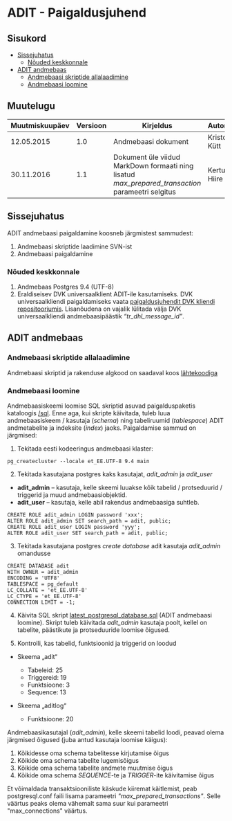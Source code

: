 # ADIT - Paigaldusjuhend

## Sisukord

- [Sissejuhatus](#sissejuhatus)
   * [Nõuded keskkonnale](#nõuded-keskkonnale)
- [ADIT andmebaas](#adit-andmebaas)
   * [Andmebaasi skriptide allalaadimine](#andmebaasi-skriptide-allalaadimine)
   * [Andmebaasi loomine](#andmebaasi-loomine)


## Muutelugu

| Muutmiskuupäev | Versioon | Kirjeldus | Autor |
|---|---|---|---|
| 12.05.2015 | 1.0 | Andmebaasi dokument | Kristo Kütt |
| 30.11.2016 | 1.1 | Dokument üle viidud MarkDown formaati ning lisatud _max_prepared_transaction_ parameetri selgitus | Kertu Hiire |

## Sissejuhatus

ADIT andmebaasi paigaldamine koosneb järgmistest sammudest:

1.	Andmebaasi skriptide laadimine SVN-ist
2.	Andmebaasi paigaldamine


### Nõuded keskkonnale

1.	Andmebaas Postgres 9.4 (UTF-8)
2.	Eraldiseisev DVK universaalklient ADIT-ile kasutamiseks. DVK universaalkliendi paigaldamiseks vaata [paigaldusjuhendit DVK kliendi repositooriumis](https://github.com/e-gov/DVK/tree/master/doc/client). Lisanõudena on vajalik lülitada välja DVK universaalkliendi andmebaasipäästik _“tr_dhl_message_id”_.


## ADIT andmebaas

### Andmebaasi skriptide allalaadimine

Andmebaasi skriptid ja rakenduse algkood on saadaval koos [lähtekoodiga](https://github.com/e-gov/ADIT) 

### Andmebaasi loomine

Andmebaasiskeemi loomise SQL skriptid asuvad paigalduspaketis kataloogis [/sql](../adit-war/sql). Enne aga, kui skripte käivitada, tuleb luua andmebaasiskeem / kasutaja (_schema_) ning tabeliruumid (_tablespace_) ADIT andmetabelite ja indeksite (_index_) jaoks. Paigaldamise sammud on järgmised:

1.	Tekitada eesti kodeeringus andmebaasi klaster: 

```
pg_createcluster --locale et_EE.UTF-8 9.4 main
```

2.	Tekitada kasutajana postgres kaks kasutajat, _adit_admin_ ja _adit_user_ 

   - **adit_admin** – kasutaja, kelle skeemi luuakse kõik tabelid / protseduurid / triggerid ja muud andmebaasiobjektid.
   - **adit_user** – kasutaja, kelle abil rakendus andmebaasiga suhtleb. 

```
CREATE ROLE adit_admin LOGIN password 'xxx';
ALTER ROLE adit_admin SET search_path = adit, public;
CREATE ROLE adit_user LOGIN password 'yyy';
ALTER ROLE adit_user SET search_path = adit, public;  
```

3.	Tekitada kasutajana postgres _create database_ adit kasutaja _adit_admin_ omandusse

```
CREATE DATABASE adit
WITH OWNER = adit_admin
ENCODING = 'UTF8'
TABLESPACE = pg_default
LC_COLLATE = 'et_EE.UTF-8'
LC_CTYPE = 'et_EE.UTF-8'
CONNECTION LIMIT = -1;
```

4.	Käivita SQL skript [latest_postgresql_database.sql](../adit-war/sql/latest_postgresql_database.sql) (ADIT andmebaasi loomine). Skript tuleb käivitada _adit_admin_ kasutaja poolt, kellel on tabelite, päästikute ja protseduuride loomise õigused.

5.	Kontrolli, kas tabelid, funktsioonid ja triggerid on loodud 

- Skeema „adit“

   * Tabeleid: 25
   * Triggereid: 19
   * Funktsioone: 3
   * Sequence: 13

- Skeema „aditlog“

   * Funktsioone: 20

Andmebaasikasutajal (_adit_admin_), kelle skeemi tabelid loodi, peavad olema järgmised õigused (juba antud kasutaja loomise käigus):

1.	Kõikidesse oma schema tabelitesse kirjutamise õigus
2.	Kõikide oma schema tabelite lugemisõigus
3.	Kõikide oma schema tabelite andmete muutmise õigus
4.	Kõikide oma schema _SEQUENCE_-te ja _TRIGGER_-ite käivitamise õigus


Et võimaldada transaktsiooniliste käskude kiiremat käitlemist, peab postgresql.conf faili lisama parameetri 
_"max_prepared_transactions"_. Selle väärtus peaks olema vähemalt sama suur kui parameetri "max_connections" väärtus.
